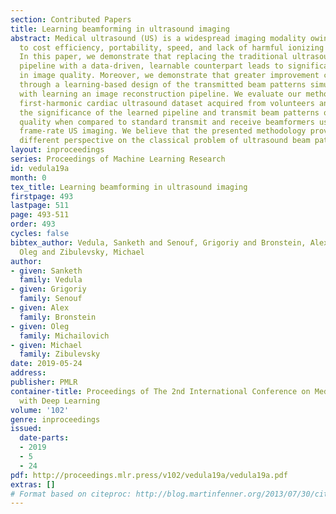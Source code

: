 ```yaml
---
section: Contributed Papers
title: Learning beamforming in ultrasound imaging
abstract: Medical ultrasound (US) is a widespread imaging modality owing its popularity
  to cost efficiency, portability, speed, and lack of harmful ionizing radiation.
  In this paper, we demonstrate that replacing the traditional ultrasound processing
  pipeline with a data-driven, learnable counterpart leads to significant improvement
  in image quality. Moreover, we demonstrate that greater improvement can be achieved
  through a learning-based design of the transmitted beam patterns simultaneously
  with learning an image reconstruction pipeline. We evaluate our method on an in-vivo
  first-harmonic cardiac ultrasound dataset acquired from volunteers and demonstrate
  the significance of the learned pipeline and transmit beam patterns on the image
  quality when compared to standard transmit and receive beamformers used in high
  frame-rate US imaging. We believe that the presented methodology provides a fundamentally
  different perspective on the classical problem of ultrasound beam pattern design.
layout: inproceedings
series: Proceedings of Machine Learning Research
id: vedula19a
month: 0
tex_title: Learning beamforming in ultrasound imaging
firstpage: 493
lastpage: 511
page: 493-511
order: 493
cycles: false
bibtex_author: Vedula, Sanketh and Senouf, Grigoriy and Bronstein, Alex and Michailovich,
  Oleg and Zibulevsky, Michael
author:
- given: Sanketh
  family: Vedula
- given: Grigoriy
  family: Senouf
- given: Alex
  family: Bronstein
- given: Oleg
  family: Michailovich
- given: Michael
  family: Zibulevsky
date: 2019-05-24
address: 
publisher: PMLR
container-title: Proceedings of The 2nd International Conference on Medical Imaging
  with Deep Learning
volume: '102'
genre: inproceedings
issued:
  date-parts:
  - 2019
  - 5
  - 24
pdf: http://proceedings.mlr.press/v102/vedula19a/vedula19a.pdf
extras: []
# Format based on citeproc: http://blog.martinfenner.org/2013/07/30/citeproc-yaml-for-bibliographies/
---
```

